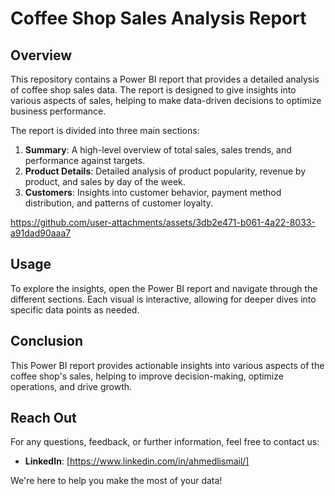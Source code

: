 # Coffee Shop Sales Analysis Report

## Overview

This repository contains a Power BI report that provides a detailed analysis of coffee shop sales data. The report is designed to give insights into various aspects of sales, helping to make data-driven decisions to optimize business performance.

The report is divided into three main sections:

1. **Summary**: A high-level overview of total sales, sales trends, and performance against targets.
2. **Product Details**: Detailed analysis of product popularity, revenue by product, and sales by day of the week.
3. **Customers**: Insights into customer behavior, payment method distribution, and patterns of customer loyalty.

https://github.com/user-attachments/assets/3db2e471-b061-4a22-8033-a91dad90aaa7

## Usage

To explore the insights, open the Power BI report and navigate through the different sections. Each visual is interactive, allowing for deeper dives into specific data points as needed.

## Conclusion

This Power BI report provides actionable insights into various aspects of the coffee shop's sales, helping to improve decision-making, optimize operations, and drive growth.

## Reach Out

For any questions, feedback, or further information, feel free to contact us:

- **LinkedIn**: [https://www.linkedin.com/in/ahmedlismail/]

We're here to help you make the most of your data!
